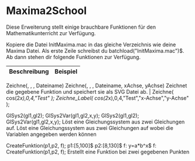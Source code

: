 # Maxima2School

Diese Erweiterung stellt einige brauchbare Funktionen für den Mathematikunterricht zur Verfügung.

Kopiere die Datei InitMaxima.mac in das gleiche Verzeichnis wie deine Maxima Datei.
Als erste Zeile schreibst du batchload("InitMaxima.mac")$. 
Ab dann stehen dir folgende Funktionen zur Verfügung.

Beschreibung | Beispiel
------------ | -------------
Zeichne(, , , Dateiname)
Zeichne(, , , Dateiname, xAchse, yAchse)
Zeichnet die gegebene Funktion und speichert sie als SVG Datei ab.
|
Zeichne(
    cos(2*x),0,4,"Test"
);
Zeichne_Label(
    cos(2*x),0,4,"Test","x-Achse","y-Achse"
);


GlSys2(gl1,gl2);
GlSys2Var(gl1,gl2,x,y);
GlSys2(gl1,gl2);
GlSys2Var(gl1,gl2,x,y);
Löst eine Gleichungssystem aus zwei Gleichungen auf.
Löst eine Gleichungssystem aus zwei Gleichungen auf wobei die Variablen angegeben werden können

CreateFunktion(p1,p2, f);
p1:[5,100]$
p2:[8,130]$
f: y=a*b^x$
f: CreateFunktion(p1,p2, f);
Erstellt eine Funktion bei zwei gegebenen Punkten


